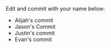 Edit and commit with your name below:

* Alijah's commit
* Jason's Commit
* Justin's commit
* Evan's commit
